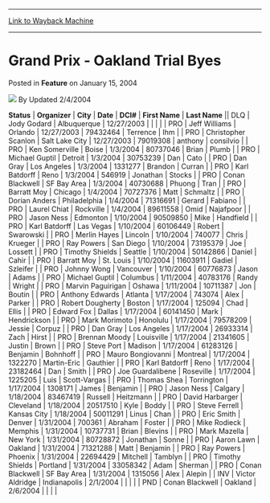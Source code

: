 
---
[Link to Wayback Machine](https://web.archive.org/web/20220816155140/https://magic.wizards.com/en/articles/archive/feature/grand-prix-oakland-trial-byes-2004-01-15)

[_metadata_:wayback_url]:- "https://magic.wizards.com/en/articles/archive/feature/grand-prix-oakland-trial-byes-2004-01-15"
[_metadata_:wayback_raw_url]:- "https://web.archive.org/web/20220816155140id_/https://magic.wizards.com/en/articles/archive/feature/grand-prix-oakland-trial-byes-2004-01-15"
[_metadata_:wayback_capture_timestamp]:- "2022-08-16 15:51:40+00:00"
[_metadata_:description]:- "StatusOrganizerCityDateDCI#First NameLast NameDLQJody GodardAlbuquerque12/27/2003PROJeff WilliamsOrlando12/27/200379432464TerrenceIhmPROChristopher ScanlonSalt Lake City12/27/200379019308anthonyconsilvioPROKen SomervilleBoise1/3/200480737046BrianPlumbPROMichael GuptilDetroit1/3/200430753239DanCatoPRODan GrayLos Angeles1/3/20041331277BrandonCurranPROKarl"
[_metadata_:generator]:- "Drupal 7 (http://drupal.org)"
---


Grand Prix - Oakland Trial Byes
===============================



 Posted in **Feature**
 on January 15, 2004 






![](https://media.magic.wizards.com/styles/auth_small/public/generic-avatar-150_420.png)
By Updated 2/4/2004













 **Status** | **Organizer** | **City** | **Date** | **DCI#** | **First Name** | **Last Name** || DLQ | Jody Godard | Albuquerque | 12/27/2003 |  |  |  |
| PRO | Jeff Williams | Orlando | 12/27/2003 | 79432464 | Terrence | Ihm |
| PRO | Christopher Scanlon | Salt Lake City | 12/27/2003 | 79019308 | anthony | consilvio |
| PRO | Ken Somerville | Boise | 1/3/2004 | 80737046 | Brian | Plumb |
| PRO | Michael Guptil | Detroit | 1/3/2004 | 30753239 | Dan | Cato |
| PRO | Dan Gray | Los Angeles | 1/3/2004 | 1331277 | Brandon | Curran |
| PRO | Karl Batdorff | Reno | 1/3/2004 | 546919 | Jonathan | Stocks |
| PRO | Conan Blackwell | SF Bay Area | 1/3/2004 | 40730688  | Phuong | Tran |
| PRO | Barratt Moy | Chicago | 1/4/2004 | 70727376 | Matt | Schmaltz |
| PRO | Dorian Anders | Philadelphia | 1/4/2004 | 71316691 | Gerard | Fabiano |
| PRO | Laurel Chiat | Rockville | 1/4/2004 | 89611558 | Omid | Najafpoor |
| PRO | Jason Ness | Edmonton | 1/10/2004 | 90509850 | Mike | Handfield |
| PRO | Karl Batdorff | Las Vegas | 1/10/2004 | 60106449 | Robert | Swarowski |
| PRO | Merlin Hayes | Lincoln | 1/10/2004 | 740077 | Chris | Krueger |
| PRO | Ray Powers | San Diego | 1/10/2004 | 73195379  | Joe | Lossett  |
| PRO | Timothy Shields | Seattle | 1/10/2004 | 50142866 | Daniel | Cahir |
| PRO | Barratt Moy | St. Louis | 1/10/2004 | 11603911 | Gadiel | Szleifer |
| PRO | Johnny Wong | Vancouver | 1/10/2004 | 60776873 | Jason | Adams |
| PRO | Michael Guptil | Columbus | 1/11/2004 | 40783176 | Randy | Wright |
| PRO | Marvin Paguirigan | Oshawa | 1/11/2004 | 10711387 | Jon | Boutin |
| PRO | Anthony Edwards | Atlanta | 1/17/2004 | 743074 | Alex | Parker |
| PRO | Robert Dougherty | Boston | 1/17/2004 | 125094  | Chad | Ellis |
| PRO | Edward Fox | Dallas | 1/17/2004 | 60141450 | Mark | Hendrickson |
| PRO | Mark Morimoto | Honolulu | 1/17/2004 | 79578209 | Jessie | Corpuz |
| PRO | Dan Gray | Los Angeles | 1/17/2004 | 26933314 | Zach | Hirst |
| PRO | Brennan Moody | Louisville | 1/17/2004 | 21341605  | Justin | Brown |
| PRO | Steve Port | Madison | 1/17/2004 | 61283126  | Benjamin | Bohnhoff |
| PRO | Mauro Bongiovanni | Montreal | 1/17/2004 | 1322270 | Martin-Eric | Gauthier |
| PRO | Karl Batdorff | Reno | 1/17/2004 | 23182464 | Dan | Smith |
| PRO | Joe Guardalibene | Roseville | 1/17/2004 | 1225205 | Luis | Scott-Vargas |
| PRO | Thomas Shea | Torrington | 1/17/2004 | 1308171 | James | Benjamin |
| PRO | Jason Ness | Calgary | 1/18/2004 | 83467419 | Russell | Heitzmann |
| PRO | David Harbarger | Cleveland | 1/18/2004 | 20517510 | Kyle | Boddy |
| PRO | Steve Ferrell | Kansas City | 1/18/2004 | 50011291 | Linus | Chan |
| PRO | Eric Smith | Denver | 1/31/2004 | 700361  | Abraham | Foster |
| PRO | Mike Rodieck | Memphis | 1/31/2004 | 10737731  | Brian | Blevins |
| PRO | Mark Mazella | New York | 1/31/2004 | 80728872  | Jonathan | Sonne |
| PRO | Aaron Lawn | Oakland | 1/31/2004 | 71321288  | Matt | Benjamin  |
| PRO | Ray Powers | Phoenix | 1/31/2004 | 22694429  | Mitchell | Tamblyn  |
| PRO | Timothy Shields | Portland | 1/31/2004 | 33058342  | Adam | Sherman |
| PRO | Conan Blackwell | SF Bay Area | 1/31/2004 | 1315056  | Alex | Alepin |
| INV | Victor Aldridge | Indianapolis | 2/1/2004 |  |  |  |
| PND | Conan Blackwell | Oakland | 2/6/2004 |  |  |  |







